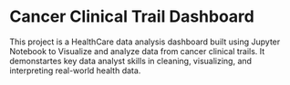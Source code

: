 # Cancer Clinical Trail Dashboard
This project is a HealthCare data analysis dashboard built using Jupyter Notebook to Visualize and analyze data from cancer clinical trails. It demonstartes key data analyst skills in cleaning, visualizing, and interpreting real-world health data.
